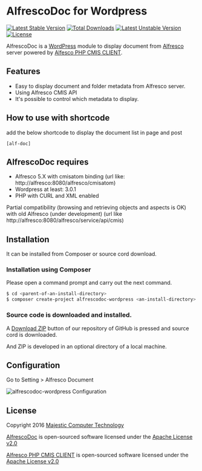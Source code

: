 # AlfrescoDoc for Wordpress

[![Latest Stable Version](https://poser.pugx.org/mct/alfrescodoc-wordpress/v/stable)](https://packagist.org/packages/mct/alfrescodoc-wordpress) 
[![Total Downloads](https://poser.pugx.org/mct/alfrescodoc-wordpress/downloads)](https://packagist.org/packages/mct/alfrescodoc-wordpress) 
[![Latest Unstable Version](https://poser.pugx.org/mct/alfrescodoc-wordpress/v/unstable)](https://packagist.org/packages/mct/alfrescodoc-wordpress) 
[![License](https://poser.pugx.org/mct/alfrescodoc-wordpress/license)](https://packagist.org/packages/mct/alfrescodoc-wordpress)


AlfrescoDoc is a [WordPress](https://wordpress.org) module to display document from [Alfresco](https://www.alfresco.com) server powered by [Alfesco PHP CMIS CLIENT](https://github.com/fvettore/php-alf-cmis-api).
 


## Features

- Easy to display document and folder metadata from Alfresco server.
- Using Alfresco CMIS API
- It's possible to control which metadata to display.

## How to use with shortcode

add the below shortcode to display the document list in page and post

```
[alf-doc]
```

## AlfrescoDoc requires

- Alfresco 5.X with cmisatom binding (url like: http://alfresco:8080/alfresco/cmisatom)
- Wordpress at least: 3.0.1
- PHP with CURL and XML enabled

Partial compatibility (browsing and retrieving objects and aspects is OK) with old Alfresco (under development) (url like http://alfresco:8080/alfresco/service/api/cmis)

## Installation

It can be installed from Composer or source cord download.

### Installation using Composer

Please open a command prompt and carry out the next command.

```sh
$ cd <parent-of-an-install-directory>
$ composer create-project alfrescodoc-wordpress <an-install-directory>
```

### Source code is downloaded and installed.

A [Download ZIP](https://github.com/MajesticComputerTechnology/alfrescodoc-wordpress/archive/master.zip) button of our repository of GitHub is pressed and source cord is downloaded.

And ZIP is developed in an optional directory of a local machine.

## Configuration

Go to Setting > Alfresco Document

![alfrescodoc-wordpress Configuration](http://dev.majestic.com.au/alfresco/wp-content/uploads/2016/02/alfresco-wordpress-configuration.png)

## 


## License

Copyright 2016 [Majestic Computer Technology](http://majestic.com.au)

[AlfrescoDoc](https://github.com/MajesticComputerTechnology/alfrescodoc-wordpress) is open-sourced software licensed under the [Apache License v2.0](http://www.apache.org/licenses/LICENSE-2.0)

[Alfresco PHP CMIS CLIENT](https://github.com/fvettore/php-alf-cmis-api) is open-sourced software licensed under the [Apache License v2.0](http://www.apache.org/licenses/LICENSE-2.0)